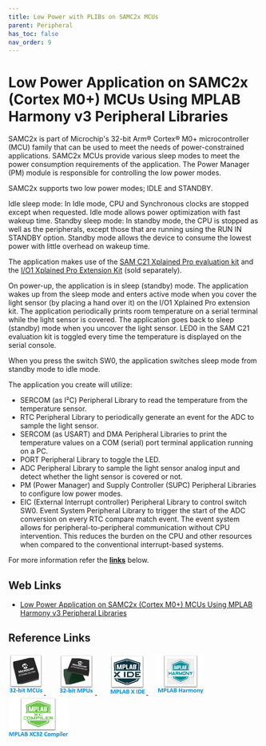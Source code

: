 ```yaml
---
title: Low Power with PLIBs on SAMC2x MCUs
parent: Peripheral
has_toc: false
nav_order: 9
---
```


# Low Power Application on SAMC2x (Cortex M0+) MCUs Using MPLAB Harmony v3 Peripheral Libraries

SAMC2x is part of Microchip's 32-bit Arm® Cortex® M0+ microcontroller (MCU) family that can be used to meet the needs of power-constrained applications. SAMC2x MCUs provide various sleep modes to meet the power consumption requirements of the application. The Power Manager (PM) module is responsible for controlling the low power modes.

SAMC2x supports two low power modes; IDLE and STANDBY.

Idle sleep mode: In Idle mode, CPU and Synchronous clocks are stopped except when requested. Idle mode allows power optimization with fast wakeup time.
Standby sleep mode: In standby mode, the CPU is stopped as well as the peripherals, except those that are running using the RUN IN STANDBY option. Standby mode allows the device to consume the lowest power with little overhead on wakeup time.

The application makes use of the <a href="https://www.microchip.com/developmenttools/ProductDetails/atsamc21-xpro" target="_blank">SAM C21 Xplained Pro evaluation kit</a>
 and the <a href="https://www.microchip.com/Developmenttools/ProductDetails/ATIO1-XPRO" target="_blank">I/O1 Xplained Pro Extension Kit</a> (sold separately).

On power-up, the application is in sleep (standby) mode. The application wakes up from the sleep mode and enters active mode when you cover the light sensor (by placing a hand over it) on the I/O1 Xplained Pro extension kit. The application periodically prints room temperature on a serial terminal while the light sensor is covered. The application goes back to sleep (standby) mode when you uncover the light sensor. LED0 in the SAM C21 evaluation kit is toggled every time the temperature is displayed on the serial console.

When you press the switch SW0, the application switches sleep mode from standby mode to idle mode.

The application you create will utilize:

- SERCOM (as I²C) Peripheral Library to read the temperature from the temperature sensor.
- RTC Peripheral Library to periodically generate an event for the ADC to sample the light sensor.
- SERCOM (as USART) and DMA Peripheral Libraries to print the temperature values on a COM (serial) port terminal application running on a PC.
- PORT Peripheral Library to toggle the LED.
- ADC Peripheral Library to sample the light sensor analog input and detect whether the light sensor is covered or not.
- PM (Power Manager) and Supply Controller (SUPC) Peripheral Libraries to configure low power modes.
- EIC (External Interrupt controller) Peripheral Library to control switch SW0.
Event System Peripheral Library to trigger the start of the ADC conversion on every RTC compare match event. The event system allows for peripheral-to-peripheral communication without CPU intervention. This reduces the burden on the CPU and other resources when compared to the conventional interrupt-based systems.


For more information refer the **[links](#Web-Links)** below.

## <a id="Web-Links"> </a>
## Web Links

- <a href="https://microchipdeveloper.com/harmony3:low-power-application-on-samc21" target="_blank">Low Power Application on SAMC2x (Cortex M0+) MCUs Using MPLAB Harmony v3 Peripheral Libraries</a>

## Reference Links
[<a href="https://www.microchip.com/design-centers/32-bit" target="_blank"> <img src="../../r_images/32_bit_mcus.png"> </a>]()  &nbsp; &nbsp; &nbsp; [<a href="https://www.microchip.com/design-centers/32-bit-mpus" target="_blank"> <img src="../../r_images/32_bit_mpus.png"> </a>]()  &nbsp; &nbsp; &nbsp; [<a href="https://www.microchip.com/mplab/mplab-x-ide" target="_blank"> <img src="../../r_images/mplab_x_ide.png"> </a>]()  &nbsp; &nbsp; [<a href="https://www.microchip.com/mplab/mplab-harmony" target="_blank"> <img src="../../r_images/mplab_harmony.png"> </a>]() [<a href="https://www.microchip.com/mplab/compilers" target="_blank"> <img src="../../r_images/mplab_compiler.png"> </a>]() 
